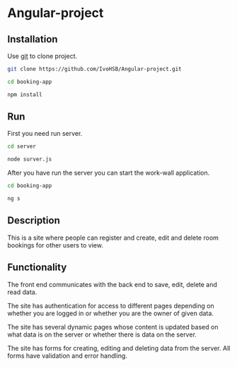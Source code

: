 # Angular-project

## Installation

Use [git](https://git-scm.com/downloads) to clone project.

```bash
git clone https://github.com/IvoHSB/Angular-project.git

cd booking-app

npm install
```

## Run

First you need run server.

```bash
cd server

node surver.js
```
Аfter you have run the server you can start the work-wall application.

```bash
cd booking-app

ng s
```
## Description
This is a site where people can register and create, edit and delete room bookings for other users to view.

## Functionality

The front end communicates with the back end to save, edit, delete and read data.

The site has authentication for access to different pages depending on whether you are logged in or whether you are the owner of given data.

The site has several dynamic pages whose content is updated based on what data is on the server or whether there is data on the server.

The site has forms for creating, editing and deleting data from the server. All forms have validation and error handling.